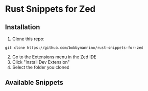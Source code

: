 # Rust Snippets for Zed

## Installation

1. Clone this repo:

```shell
git clone https://github.com/bobbymannino/rust-snippets-for-zed
```

2. Go to the Extensions menu in the Zed IDE
3. Click "Install Dev Extension"
4. Select the folder you cloned

## Available Snippets
